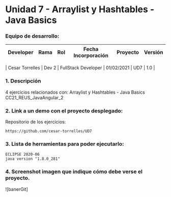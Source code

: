 # Unidad 7 -  Arraylist y Hashtables - Java Basics

### Equipo de desarrollo:

| Developer | Rama | Rol | Fecha Incorporación | Proyecto | Versión |
| --- | :---:  | :---:  | :---:  | :---: | :---:  |

| Cesar Torrelles | Dev 2 | FullStack Developer | 01/02/2021 | UD7  | 1.0  | 


### 1. Descripción

4 ejercicios  relacionados con:
Arraylist y Hashtables - Java Basics
CC21_REUS_JavaAngular_2

###  2. Link a un demo con el proyecto desplegado:

Repositorio de los ejercicios:
```
https://github.com/cesar-torrelles/UD7
```
###   3. Lista de herramientas para poder ejecutarlo:
```
ECLIPSE 2020-06
java version "1.8.0_281"
```
###  4. Screenshot imagen que indique cómo debe verse el proyecto.
![banerGit]
